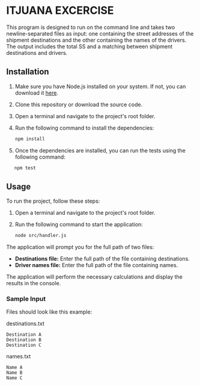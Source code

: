 # ITJUANA EXCERCISE

This program is designed to run on the command line and takes two newline-separated files as input: one containing the
street addresses of the shipment destinations and the other containing the names of the drivers. The output includes
the total SS and a matching between shipment destinations and drivers.

## Installation

1. Make sure you have Node.js installed on your system. If not, you can download it [here](https://nodejs.org/).

2. Clone this repository or download the source code.

3. Open a terminal and navigate to the project's root folder.

4. Run the following command to install the dependencies:

   ```bash
   npm install
   ```

5. Once the dependencies are installed, you can run the tests using the following command:

```bash
   npm test
   ```


## Usage

To run the project, follow these steps:

1. Open a terminal and navigate to the project's root folder.

2. Run the following command to start the application:

   ```bash
   node src/handler.js
   ```

The application will prompt you for the full path of two files:

- **Destinations file:** Enter the full path of the file containing destinations.
- **Driver names file:** Enter the full path of the file containing names.

The application will perform the necessary calculations and display the results in the console.

### Sample Input

Files should look like this example:

destinations.txt

```plaintext
Destination A
Destination B
Destination C
```

names.txt

```plaintext
Name A
Name B
Name C
```

